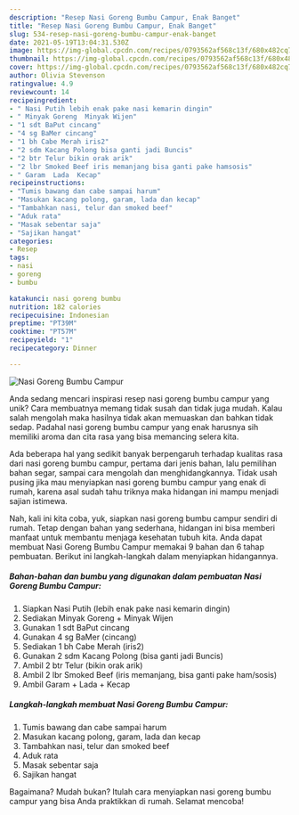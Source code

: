 ```yaml
---
description: "Resep Nasi Goreng Bumbu Campur, Enak Banget"
title: "Resep Nasi Goreng Bumbu Campur, Enak Banget"
slug: 534-resep-nasi-goreng-bumbu-campur-enak-banget
date: 2021-05-19T13:04:31.530Z
image: https://img-global.cpcdn.com/recipes/0793562af568c13f/680x482cq70/nasi-goreng-bumbu-campur-foto-resep-utama.jpg
thumbnail: https://img-global.cpcdn.com/recipes/0793562af568c13f/680x482cq70/nasi-goreng-bumbu-campur-foto-resep-utama.jpg
cover: https://img-global.cpcdn.com/recipes/0793562af568c13f/680x482cq70/nasi-goreng-bumbu-campur-foto-resep-utama.jpg
author: Olivia Stevenson
ratingvalue: 4.9
reviewcount: 14
recipeingredient:
- " Nasi Putih lebih enak pake nasi kemarin dingin"
- " Minyak Goreng  Minyak Wijen"
- "1 sdt BaPut cincang"
- "4 sg BaMer cincang"
- "1 bh Cabe Merah iris2"
- "2 sdm Kacang Polong bisa ganti jadi Buncis"
- "2 btr Telur bikin orak arik"
- "2 lbr Smoked Beef iris memanjang bisa ganti pake hamsosis"
- " Garam  Lada  Kecap"
recipeinstructions:
- "Tumis bawang dan cabe sampai harum"
- "Masukan kacang polong, garam, lada dan kecap"
- "Tambahkan nasi, telur dan smoked beef"
- "Aduk rata"
- "Masak sebentar saja"
- "Sajikan hangat"
categories:
- Resep
tags:
- nasi
- goreng
- bumbu

katakunci: nasi goreng bumbu 
nutrition: 182 calories
recipecuisine: Indonesian
preptime: "PT39M"
cooktime: "PT57M"
recipeyield: "1"
recipecategory: Dinner

---
```



![Nasi Goreng Bumbu Campur](https://img-global.cpcdn.com/recipes/0793562af568c13f/680x482cq70/nasi-goreng-bumbu-campur-foto-resep-utama.jpg)

Anda sedang mencari inspirasi resep nasi goreng bumbu campur yang unik? Cara membuatnya memang tidak susah dan tidak juga mudah. Kalau salah mengolah maka hasilnya tidak akan memuaskan dan bahkan tidak sedap. Padahal nasi goreng bumbu campur yang enak harusnya sih memiliki aroma dan cita rasa yang bisa memancing selera kita.

Ada beberapa hal yang sedikit banyak berpengaruh terhadap kualitas rasa dari nasi goreng bumbu campur, pertama dari jenis bahan, lalu pemilihan bahan segar, sampai cara mengolah dan menghidangkannya. Tidak usah pusing jika mau menyiapkan nasi goreng bumbu campur yang enak di rumah, karena asal sudah tahu triknya maka hidangan ini mampu menjadi sajian istimewa.




Nah, kali ini kita coba, yuk, siapkan nasi goreng bumbu campur sendiri di rumah. Tetap dengan bahan yang sederhana, hidangan ini bisa memberi manfaat untuk membantu menjaga kesehatan tubuh kita. Anda dapat membuat Nasi Goreng Bumbu Campur memakai 9 bahan dan 6 tahap pembuatan. Berikut ini langkah-langkah dalam menyiapkan hidangannya.

<!--inarticleads1-->

##### Bahan-bahan dan bumbu yang digunakan dalam pembuatan Nasi Goreng Bumbu Campur:

1. Siapkan  Nasi Putih (lebih enak pake nasi kemarin dingin)
1. Sediakan  Minyak Goreng + Minyak Wijen
1. Gunakan 1 sdt BaPut cincang
1. Gunakan 4 sg BaMer (cincang)
1. Sediakan 1 bh Cabe Merah (iris2)
1. Gunakan 2 sdm Kacang Polong (bisa ganti jadi Buncis)
1. Ambil 2 btr Telur (bikin orak arik)
1. Ambil 2 lbr Smoked Beef (iris memanjang, bisa ganti pake ham/sosis)
1. Ambil  Garam + Lada + Kecap




<!--inarticleads2-->

##### Langkah-langkah membuat Nasi Goreng Bumbu Campur:

1. Tumis bawang dan cabe sampai harum
1. Masukan kacang polong, garam, lada dan kecap
1. Tambahkan nasi, telur dan smoked beef
1. Aduk rata
1. Masak sebentar saja
1. Sajikan hangat




Bagaimana? Mudah bukan? Itulah cara menyiapkan nasi goreng bumbu campur yang bisa Anda praktikkan di rumah. Selamat mencoba!
